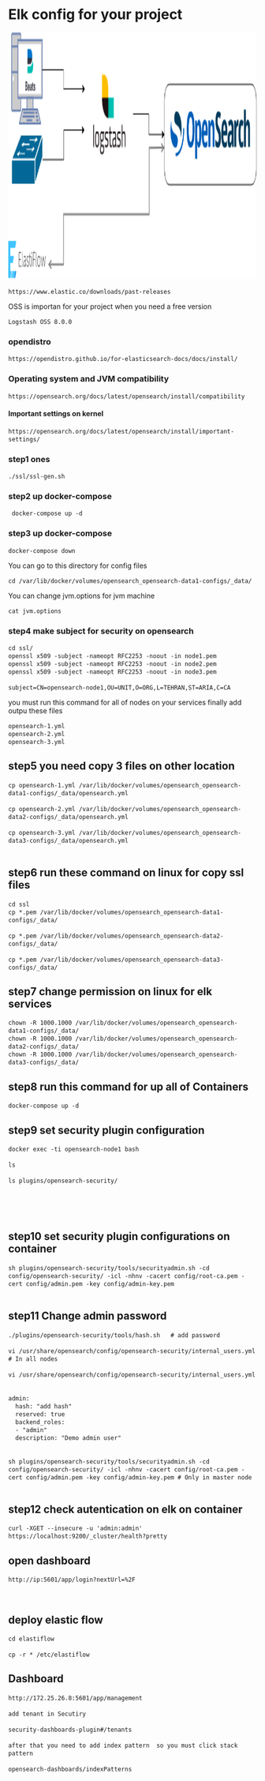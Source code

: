 # Elk config for your project 

<img src="1.png" width="800" height="500" />

```
https://www.elastic.co/downloads/past-releases
```

OSS is importan for your project when you need a free version
```
Logstash OSS 8.0.0
```


### opendistro
```
https://opendistro.github.io/for-elasticsearch-docs/docs/install/
```

### Operating system and JVM compatibility
```
https://opensearch.org/docs/latest/opensearch/install/compatibility

```
#### Important settings on kernel
```
https://opensearch.org/docs/latest/opensearch/install/important-settings/
```

### step1 ones
```
./ssl/ssl-gen.sh
```
### step2 up docker-compose
```
 docker-compose up -d
```

### step3 up docker-compose
```
docker-compose down 
```

You can go to this directory for config files
```
cd /var/lib/docker/volumes/opensearch_opensearch-data1-configs/_data/
```

You can change jvm.options for jvm machine
```
cat jvm.options
```


### step4 make subject for security on opensearch
```
cd ssl/
openssl x509 -subject -nameopt RFC2253 -noout -in node1.pem
openssl x509 -subject -nameopt RFC2253 -noout -in node2.pem
openssl x509 -subject -nameopt RFC2253 -noout -in node3.pem

subject=CN=opensearch-node1,OU=UNIT,O=ORG,L=TEHRAN,ST=ARIA,C=CA
```
you must run this command for all of nodes on your services finally add outpu these files
```
opensearch-1.yml 
opensearch-2.yml 
opensearch-3.yml 
```
## step5 you need copy 3 files on other location
```
cp opensearch-1.yml /var/lib/docker/volumes/opensearch_opensearch-data1-configs/_data/opensearch.yml 

cp opensearch-2.yml /var/lib/docker/volumes/opensearch_opensearch-data2-configs/_data/opensearch.yml 

cp opensearch-3.yml /var/lib/docker/volumes/opensearch_opensearch-data3-configs/_data/opensearch.yml


```

## step6 run these command on linux for copy ssl files 

```
cd ssl 
cp *.pem /var/lib/docker/volumes/opensearch_opensearch-data1-configs/_data/

cp *.pem /var/lib/docker/volumes/opensearch_opensearch-data2-configs/_data/

cp *.pem /var/lib/docker/volumes/opensearch_opensearch-data3-configs/_data/
```

## step7 change permission on linux for elk services

```
chown -R 1000.1000 /var/lib/docker/volumes/opensearch_opensearch-data1-configs/_data/
chown -R 1000.1000 /var/lib/docker/volumes/opensearch_opensearch-data2-configs/_data/
chown -R 1000.1000 /var/lib/docker/volumes/opensearch_opensearch-data3-configs/_data/

```

## step8 run this command for up all of Containers

```
docker-compose up -d
```

## step9 set security plugin configuration

```
docker exec -ti opensearch-node1 bash

ls

ls plugins/opensearch-security/





```



## step10 set security plugin configurations on container
```
sh plugins/opensearch-security/tools/securityadmin.sh -cd config/opensearch-security/ -icl -nhnv -cacert config/root-ca.pem -cert config/admin.pem -key config/admin-key.pem


```

## step11 Change admin password
```
./plugins/opensearch-security/tools/hash.sh   # add password

vi /usr/share/opensearch/config/opensearch-security/internal_users.yml # In all nodes

vi /usr/share/opensearch/config/opensearch-security/internal_users.yml


admin:
  hash: "add hash"
  reserved: true
  backend_roles:
  - "admin"
  description: "Demo admin user"


sh plugins/opensearch-security/tools/securityadmin.sh -cd config/opensearch-security/ -icl -nhnv -cacert config/root-ca.pem -cert config/admin.pem -key config/admin-key.pem # Only in master node


```

## step12 check autentication on elk on container
```
curl -XGET --insecure -u 'admin:admin' https://localhost:9200/_cluster/health?pretty
```
## open dashboard
```
http://ip:5601/app/login?nextUrl=%2F



```

## deploy elastic flow

```
cd elastiflow

cp -r * /etc/elastiflow

```

## Dashboard

```
http://172.25.26.8:5601/app/management

add tenant in Secutiry

security-dashboards-plugin#/tenants

after that you need to add index pattern  so you must click stack pattern

opensearch-dashboards/indexPatterns 


```